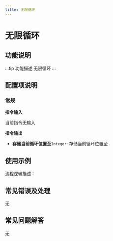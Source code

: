 ```yaml
---
title: 无限循环
---
```


# 无限循环

## 功能说明

:::tip 功能描述
无限循环
:::

## 配置项说明

### 常规

**指令输入**

当前指令无输入


**指令输出**

- **存储当前循环位置至**`Integer`: 存储当前循环位置至

## 使用示例

流程逻辑描述：

## 常见错误及处理

无

## 常见问题解答

无

